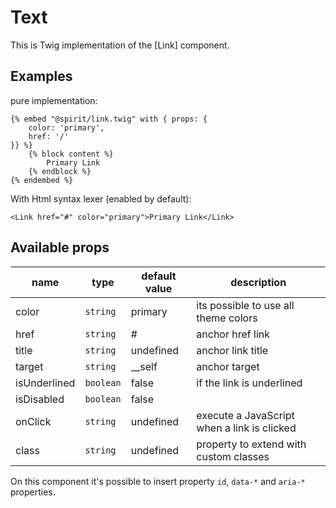 # Text

This is Twig implementation of the [Link] component.

## Examples
pure implementation:
```twig
{% embed "@spirit/link.twig" with { props: {
    color: 'primary',
    href: '/'
}} %}
    {% block content %}
        Primary Link
    {% endblock %}
{% endembed %}
```

With Html syntax lexer (enabled by default):
```twig
<Link href="#" color="primary">Primary Link</Link>
```

## Available props

| name         | type      | default value | description                                 |
|--------------|-----------|---------------|---------------------------------------------|
| color        | `string`  | primary       | its possible to use all theme colors        |
| href         | `string`  | #             | anchor href link                            |
| title        | `string`  | undefined     | anchor link title                           |
| target       | `string`  | __self        | anchor target                               |
| isUnderlined | `boolean` | false         | if the link is underlined                   |
| isDisabled   | `boolean` | false         |                                             |
| onClick      | `string`  | undefined     | execute a JavaScript when a link is clicked |
| class        | `string`  | undefined     | property to extend with custom classes      |

On this component it's possible to insert property `id`, `data-*` and `aria-*` properties.

[Tag]: https://github.com/lmc-eu/spirit-design-system/tree/main/packages/web-react/src/components/Link
